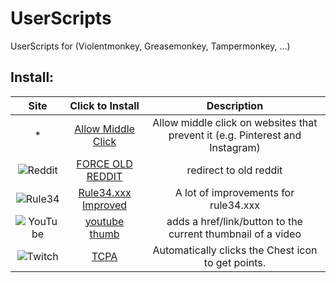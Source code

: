 # UserScripts
UserScripts for (Violentmonkey, Greasemonkey, Tampermonkey, ...)

## Install:
| Site | Click to Install | Description |
| :---: | :---: | :---: |
| * | [Allow Middle Click](https://github.com/0xC0LD/UserScripts/raw/master/allow_middle_click.user.js) | Allow middle click on websites that prevent it (e.g. Pinterest and Instagram) |
| ![Reddit](https://www.redditstatic.com/desktop2x/img/favicon/favicon-16x16.png) | [FORCE OLD REDDIT](https://github.com/0xC0LD/UserScripts/raw/master/oldReddit.user.js) | redirect to old reddit |
| ![Rule34](https://rule34.xxx/favicon.ico) | [Rule34.xxx Improved](https://github.com/0xC0LD/UserScripts/raw/master/rule34_improved.user.js) | A lot of improvements for rule34.xxx |
| ![YouTube](https://www.youtube.com/favicon.ico) | [youtube thumb](https://github.com/0xC0LD/UserScripts/raw/master/ytthumb.user.js) | adds a href/link/button to the current thumbnail of a video |
| ![Twitch](https://static.twitchcdn.net/assets/favicon-16-2d5d1f5ddd489ee10398.png) | [TCPA](https://github.com/0xC0LD/UserScripts/raw/master/TCPA.user.js) | Automatically clicks the Chest icon to get points. |

